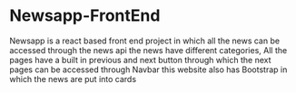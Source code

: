 # Newsapp-FrontEnd
Newsapp is a react based front end project in which all the news can be accessed through the news api the  news have different categories, All the pages have a built in previous and next button through which the next pages can be accessed through Navbar this website also has Bootstrap in which the news are put into cards 
